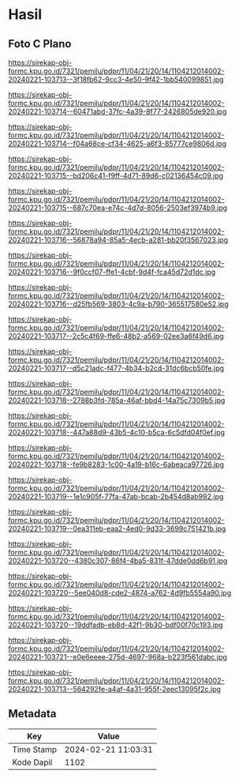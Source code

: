 # Hasil

## Foto C Plano

https://sirekap-obj-formc.kpu.go.id/7321/pemilu/pdpr/11/04/21/20/14/1104212014002-20240221-103713--3f18fb62-9cc3-4e50-9f42-1bb540099851.jpg

https://sirekap-obj-formc.kpu.go.id/7321/pemilu/pdpr/11/04/21/20/14/1104212014002-20240221-103714--60471abd-37fc-4a39-8f77-2426805de920.jpg

https://sirekap-obj-formc.kpu.go.id/7321/pemilu/pdpr/11/04/21/20/14/1104212014002-20240221-103714--f04a68ce-cf34-4625-a6f3-85777ce9806d.jpg

https://sirekap-obj-formc.kpu.go.id/7321/pemilu/pdpr/11/04/21/20/14/1104212014002-20240221-103715--bd206c41-f9ff-4d71-89d6-c02136454c09.jpg

https://sirekap-obj-formc.kpu.go.id/7321/pemilu/pdpr/11/04/21/20/14/1104212014002-20240221-103715--687c70ea-e74c-4d7d-8056-2503ef3974b9.jpg

https://sirekap-obj-formc.kpu.go.id/7321/pemilu/pdpr/11/04/21/20/14/1104212014002-20240221-103716--56878a94-85a5-4ecb-a281-bb20f3567023.jpg

https://sirekap-obj-formc.kpu.go.id/7321/pemilu/pdpr/11/04/21/20/14/1104212014002-20240221-103716--9f0ccf07-ffe1-4cbf-9d4f-fca45d72d1dc.jpg

https://sirekap-obj-formc.kpu.go.id/7321/pemilu/pdpr/11/04/21/20/14/1104212014002-20240221-103716--d25fb569-3803-4c9a-b790-365517580e52.jpg

https://sirekap-obj-formc.kpu.go.id/7321/pemilu/pdpr/11/04/21/20/14/1104212014002-20240221-103717--2c5c4f69-ffe6-48b2-a569-02ee3a6f49d6.jpg

https://sirekap-obj-formc.kpu.go.id/7321/pemilu/pdpr/11/04/21/20/14/1104212014002-20240221-103717--d5c21adc-f477-4b34-b2cd-31dc6bcb50fe.jpg

https://sirekap-obj-formc.kpu.go.id/7321/pemilu/pdpr/11/04/21/20/14/1104212014002-20240221-103718--2788b3fd-785a-46af-bbd4-14a75c7309b5.jpg

https://sirekap-obj-formc.kpu.go.id/7321/pemilu/pdpr/11/04/21/20/14/1104212014002-20240221-103718--447a88d9-43b5-4c10-b5ca-6c5dfd04f0ef.jpg

https://sirekap-obj-formc.kpu.go.id/7321/pemilu/pdpr/11/04/21/20/14/1104212014002-20240221-103718--fe9b8283-1c00-4a19-b16c-6abeaca97726.jpg

https://sirekap-obj-formc.kpu.go.id/7321/pemilu/pdpr/11/04/21/20/14/1104212014002-20240221-103719--1e1c905f-77fa-47ab-bcab-2b454d8ab992.jpg

https://sirekap-obj-formc.kpu.go.id/7321/pemilu/pdpr/11/04/21/20/14/1104212014002-20240221-103719--0ea311eb-eaa2-4ed0-9d33-3699c751421b.jpg

https://sirekap-obj-formc.kpu.go.id/7321/pemilu/pdpr/11/04/21/20/14/1104212014002-20240221-103720--4380c307-86f4-4ba5-831f-47dde0dd6b91.jpg

https://sirekap-obj-formc.kpu.go.id/7321/pemilu/pdpr/11/04/21/20/14/1104212014002-20240221-103720--5ee040d8-cde2-4874-a762-4d9fb5554a90.jpg

https://sirekap-obj-formc.kpu.go.id/7321/pemilu/pdpr/11/04/21/20/14/1104212014002-20240221-103720--19ddfadb-eb8d-42f1-9b30-bdf00f70c193.jpg

https://sirekap-obj-formc.kpu.go.id/7321/pemilu/pdpr/11/04/21/20/14/1104212014002-20240221-103721--e0e6eeee-275d-4697-968a-b223f561dabc.jpg

https://sirekap-obj-formc.kpu.go.id/7321/pemilu/pdpr/11/04/21/20/14/1104212014002-20240221-103713--564292fe-a4af-4a31-955f-2eec13095f2c.jpg


## Metadata

| Key        | Value               |
| ---------- | ------------------- |
| Time Stamp | 2024-02-21 11:03:31 |
| Kode Dapil | 1102                |




